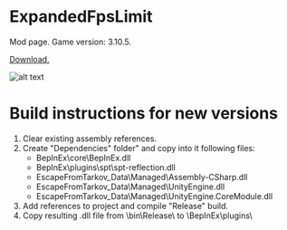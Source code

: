 # ExpandedFpsLimit
Mod page. Game version: 3.10.5.

[Download.](https://github.com/syrtsevser/SPT_ExpandedFpsLimit/releases)

![alt text](https://raw.githubusercontent.com/syrtsevser/SPT_ExpandedFpsLimit/refs/heads/master/Media/preview.png)

# Build instructions for new versions
1. Clear existing assembly references.
2. Create "Dependencies" folder" and copy into it following files:
   - BepInEx\core\BepInEx.dll
   - BepInEx\plugins\spt\spt-reflection.dll
   - EscapeFromTarkov_Data\Managed\Assembly-CSharp.dll
   - EscapeFromTarkov_Data\Managed\UnityEngine.dll
   - EscapeFromTarkov_Data\Managed\UnityEngine.CoreModule.dll
3. Add references to project and compile "Release" build.
4. Copy resulting .dll file from \bin\Release\ to \BepInEx\plugins\
